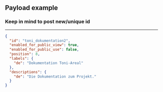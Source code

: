 ## Payload example
### Keep in mind to post new/unique id
---

```json
{
  "id": "toni_dokumentation2",
  "enabled_for_public_view": true,
  "enabled_for_public_use": false,
  "position": 8,
  "labels": {
    "de": "Dokumentation Toni-Areal"
  },
  "descriptions": {
    "de": "Die Dokumentation zum Projekt."
  }
}
```
